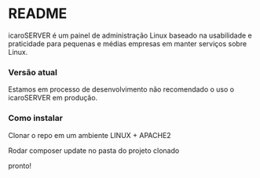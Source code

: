 # README #

icaroSERVER é um painel de administração Linux baseado na usabilidade e praticidade para pequenas e médias empresas em manter serviços sobre Linux.

### Versão atual ###

Estamos em processo de desenvolvimento não recomendado o uso o icaroSERVER em produção.

### Como instalar ###

Clonar o repo em um ambiente LINUX + APACHE2

Rodar composer update no pasta do projeto clonado

pronto!
